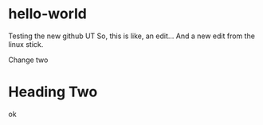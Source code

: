 # hello-world
Testing the new github UT
So, this is like, an edit...
And a new edit from the linux stick.

Change two

# Heading Two

ok

